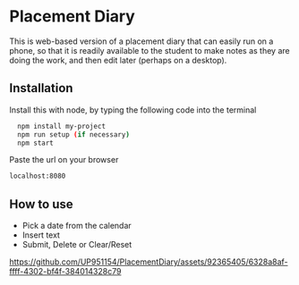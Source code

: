 
# Placement Diary

This is web-based version of a placement diary that can easily run on a phone, so that it is readily available to the student to make notes as they are doing the work, and then edit later (perhaps on a desktop).

## Installation

Install this with node, by typing the following code into the terminal

```bash
  npm install my-project
  npm run setup (if necessary)
  npm start
```
Paste the url on your browser
```bash
localhost:8080
```

    
## How to use

* Pick a date from the calendar
* Insert text
* Submit, Delete or Clear/Reset

https://github.com/UP951154/PlacementDiary/assets/92365405/6328a8af-ffff-4302-bf4f-384014328c79


